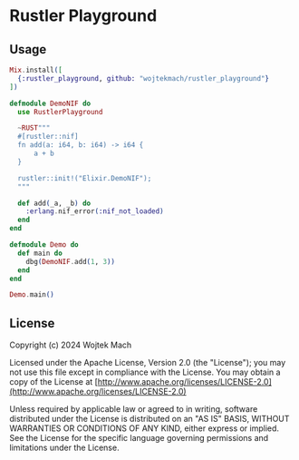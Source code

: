 # Rustler Playground

## Usage

```elixir
Mix.install([
  {:rustler_playground, github: "wojtekmach/rustler_playground"}
])

defmodule DemoNIF do
  use RustlerPlayground

  ~RUST"""
  #[rustler::nif]
  fn add(a: i64, b: i64) -> i64 {
      a + b
  }

  rustler::init!("Elixir.DemoNIF");
  """

  def add(_a, _b) do
    :erlang.nif_error(:nif_not_loaded)
  end
end

defmodule Demo do
  def main do
    dbg(DemoNIF.add(1, 3))
  end
end

Demo.main()
```

## License

Copyright (c) 2024 Wojtek Mach

Licensed under the Apache License, Version 2.0 (the "License");
you may not use this file except in compliance with the License.
You may obtain a copy of the License at [http://www.apache.org/licenses/LICENSE-2.0](http://www.apache.org/licenses/LICENSE-2.0)

Unless required by applicable law or agreed to in writing, software
distributed under the License is distributed on an "AS IS" BASIS,
WITHOUT WARRANTIES OR CONDITIONS OF ANY KIND, either express or implied.
See the License for the specific language governing permissions and
limitations under the License.
